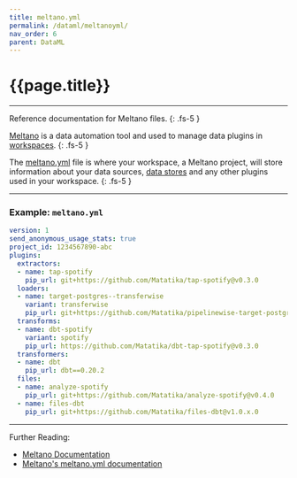 ```yaml
---
title: meltano.yml
permalink: /dataml/meltanoyml/
nav_order: 6
parent: DataML
---
```


# {{page.title}}

---

Reference documentation for Meltano files.
{: .fs-5 }

[Meltano](https://meltano.com/) is a data automation tool and used to manage data plugins in [workspaces]({{site.baseurl}}/api/resources/workspaces). 
{: .fs-5 }

The [meltano.yml](https://docs.meltano.com/concepts/project#meltanoyml-project-file) file is where your workspace, a Meltano project, will store information about your data sources, [data stores]({{site.baseurl}}/dataml/datastoreml) and any other plugins used in your workspace.
{: .fs-5 }

---

### Example: `meltano.yml`

```yaml
version: 1
send_anonymous_usage_stats: true
project_id: 1234567890-abc
plugins:
  extractors:
  - name: tap-spotify
    pip_url: git+https://github.com/Matatika/tap-spotify@v0.3.0
  loaders:
  - name: target-postgres--transferwise
    variant: transferwise
    pip_url: git+https://github.com/Matatika/pipelinewise-target-postgres@v0.1.0
  transforms:
  - name: dbt-spotify
    variant: spotify
    pip_url: https://github.com/Matatika/dbt-tap-spotify@v0.3.0
  transformers:
  - name: dbt
    pip_url: dbt==0.20.2
  files:
  - name: analyze-spotify
    pip_url: git+https://github.com/Matatika/analyze-spotify@v0.4.0
  - name: files-dbt
    pip_url: git+https://github.com/Matatika/files-dbt@v1.0.x.0
```

---

Further Reading: 

- [Meltano Documentation](https://docs.meltano.com/)
- [Meltano's meltano.yml documentation](https://docs.meltano.com/concepts/project#meltanoyml-project-file)

